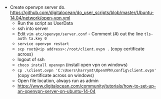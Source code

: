 - Create openvpn server do. https://github.com/digitalocean/do_user_scripts/blob/master/Ubuntu-14.04/network/open-vpn.yml
  - Run the script as UserData
  - ssh into server
  - Edit `vim etc/openvpn/server.conf` - Comment (#) out the line `tls-auth ta.key 0`
  - `service openvpn restart`
  - `scp root@<ip address>:/root/client.ovpn .` (copy certificate across)
  - logout of ssh
  - `choco install openvpn` (install open vpn on windows)
  - `cp .\client.ovpn 'C:\Users\harrymt\OpenVPN\config\client.ovpn'` (copy certificate across on windows)
  - Open file location, always run as admin
  - https://www.digitalocean.com/community/tutorials/how-to-set-up-an-openvpn-server-on-ubuntu-14-04
